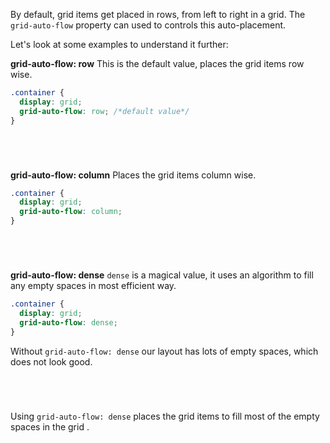By default, grid items get placed in rows, from left to right in a grid.
The `grid-auto-flow` property can used to controls this auto-placement.

Let's look at some examples to understand it further:

**grid-auto-flow: row** This is the default value, places the grid items row
wise.

```css
.container {
  display: grid;
  grid-auto-flow: row; /*default value*/
}
```

<codeblock language="css" type="lesson">
<code>
<panel language="html" hidden=true>
<div class="container">
  <div>1</div>
  <div>2</div>
  <div>3</div>
  <div>4</div>
  <div>5</div>
  <div>6</div>
  <div>7</div>
  <div>8</div>
  <div>9</div>
</div>
</panel>
<panel language="css" hidden=true>
/*CSS related to the topic*/
.container {
  display: grid;
  grid-template-columns: repeat(3, 1fr);
  grid-template-rows: repeat(3, 1fr);
  grid-gap: 10px;
  grid-auto-flow: row;
}
/*Additional CSS for styling*/
.container > div:nth-child(1n) {
  background-color: #92d2b4;
}
.container > div:nth-child(2n) {
  background-color: #f26561;
}
.container > div {
  display: flex;
  justify-content: center;
  align-items: center;
  font-size: 24px;
  color: #000000;
}
</panel>
</code>
</codeblock>

**grid-auto-flow: column** Places the grid items column wise.

```css
.container {
  display: grid;
  grid-auto-flow: column;
}
```


<codeblock language="css" type="lesson">
<code>
<panel language="html" hidden=true>
<div class="container">
  <div>1</div>
  <div>2</div>
  <div>3</div>
  <div>4</div>
  <div>5</div>
  <div>6</div>
  <div>7</div>
  <div>8</div>
  <div>9</div>
</div>
</panel>
<panel language="css" hidden=true>
/*CSS related to the topic*/
.container {
  display: grid;
  grid-template-columns: repeat(3, 1fr);
  grid-template-rows: repeat(3, 1fr);
  grid-gap: 10px;
  grid-auto-flow: column;
}
/*Additional CSS for styling*/
.container > div:nth-child(1n) {
  background-color: #92d2b4;
}
.container > div:nth-child(2n) {
  background-color: #f26561;
}
.container > div {
  display: flex;
  justify-content: center;
  align-items: center;
  font-size: 24px;
  color: #000000;
}
</panel>
</code>
</codeblock>

**grid-auto-flow: dense** `dense` is a magical value, it uses an algorithm to
fill any empty spaces in most efficient way.

```css
.container {
  display: grid;
  grid-auto-flow: dense;
}
```

Without `grid-auto-flow: dense` our layout has lots of empty spaces, which does
not look good.

<codeblock language="css" type="lesson">
<code>
<panel language="html" hidden=true>
<div class="container">
  <div class="large">1</div>
  <div class="landscape">2</div>
  <div>3</div>
  <div class="potrait">4</div>
  <div class="potrait">5</div>
  <div>6</div>
  <div class="large">7</div>
  <div>8</div>
  <div class="potrait">9</div>
  <div class="landscape">10</div>
  <div>11</div>
  <div>12</div>
  <div class="potrait">13</div>
  <div>14</div>
  <div class="potrait">15</div>
  <div>16</div>
  <div>17</div>
  <div class="large">18</div>
  <div>19</div>
  <div class="landscape">20</div>
  <div>21</div>
  <div>22</div>
  <div>23</div>
  <div>24</div>
  <div class="potrait">25</div>
  <div>26</div>
  <div>27</div>
  <div class="landscape">28</div>
  <div>29</div>
  <div>30</div>
  <div class="large">31</div>
  <div>32</div>
  <div>33</div>
  <div>34</div>
  <div class="landscape">35</div>
  <div>36</div>
</div>
</panel>
<panel language="css" hidden=true>
/*CSS related to the topic*/
.container {
  display: grid;
  grid-template-columns: repeat(6, 1fr);
  grid-auto-rows:50px;
  grid-gap: 10px;
}
.landscape{
  grid-column: span 4;
}
.potrait {
  grid-row: span 4;
}
.large {
  grid-column: span 3;
  grid-row: span 3;
}
/*Additional CSS for styling*/
.container > div:nth-child(1n) {
  background-color: #92d2b4;
}
.container > div:nth-child(2n) {
  background-color: #f26561;
}
.container > div {
  display: flex;
  justify-content: center;
  align-items: center;
  font-size: 24px;
  color: #000000;
}
</panel>
</code>
</codeblock>

Using `grid-auto-flow: dense` places the grid items to fill most of the empty
spaces in the grid .

<codeblock language="css" type="lesson">
<code>
<panel language="html" hidden=true>
<div class="container">
  <div class="large">1</div>
  <div class="landscape">2</div>
  <div>3</div>
  <div class="potrait">4</div>
  <div class="potrait">5</div>
  <div>6</div>
  <div class="large">7</div>
  <div>8</div>
  <div class="potrait">9</div>
  <div class="landscape">10</div>
  <div>11</div>
  <div>12</div>
  <div class="potrait">13</div>
  <div>14</div>
  <div class="potrait">15</div>
  <div>16</div>
  <div>17</div>
  <div class="large">18</div>
  <div>19</div>
  <div class="landscape">20</div>
  <div>21</div>
  <div>22</div>
  <div>23</div>
  <div>24</div>
  <div class="potrait">25</div>
  <div>26</div>
  <div>27</div>
  <div class="landscape">28</div>
  <div>29</div>
  <div>30</div>
  <div class="large">31</div>
  <div>32</div>
  <div>33</div>
  <div>34</div>
  <div class="landscape">35</div>
  <div>36</div>
</div>
</panel>
<panel language="css" hidden=true>
/*CSS related to the topic*/
.container {
  display: grid;
  grid-template-columns: repeat(6, 1fr);
  grid-auto-rows:50px;
  grid-gap: 10px;
  grid-auto-flow: dense;
}
.landscape{
  grid-column: span 4;
}
.potrait {
  grid-row: span 4;
}
.large {
  grid-column: span 3;
  grid-row: span 3;
}
/*Additional CSS for styling*/
.container > div:nth-child(1n) {
  background-color: #92d2b4;
}
.container > div:nth-child(2n) {
  background-color: #f26561;
}
.container > div {
  display: flex;
  justify-content: center;
  align-items: center;
  font-size: 24px;
  color: #000000;
}
</panel>
</code>
</codeblock>
